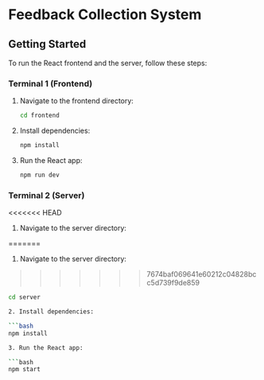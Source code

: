 # Feedback Collection System


## Getting Started
To run the React frontend and the server, follow these steps:

### Terminal 1 (Frontend)
1. Navigate to the frontend directory:

   ```bash
   cd frontend

2. Install dependencies:

   ```bash
   npm install

3. Run the React app:

   ```bash
   npm run dev

### Terminal 2 (Server)
<<<<<<< HEAD

1. Navigate to the server directory:

=======
1. Navigate to the server directory:
>>>>>>> 7674baf069641e60212c04828bcc5d739f9de859
   ```bash
   cd server

2. Install dependencies:

   ```bash
   npm install

3. Run the React app:

   ```bash
   npm start
